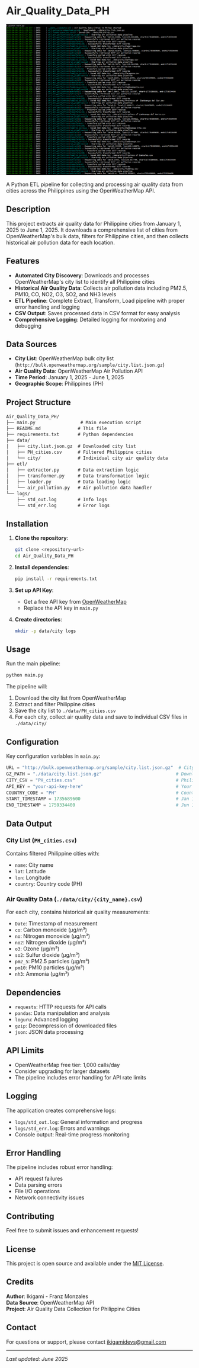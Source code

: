 # Air_Quality_Data_PH

![alt text](image.png)

A Python ETL pipeline for collecting and processing air quality data from cities across the Philippines using the OpenWeatherMap API.

## Description

This project extracts air quality data for Philippine cities from January 1, 2025 to June 1, 2025. It downloads a comprehensive list of cities from OpenWeatherMap's bulk data, filters for Philippine cities, and then collects historical air pollution data for each location.

## Features

- **Automated City Discovery**: Downloads and processes OpenWeatherMap's city list to identify all Philippine cities
- **Historical Air Quality Data**: Collects air pollution data including PM2.5, PM10, CO, NO2, O3, SO2, and NH3 levels
- **ETL Pipeline**: Complete Extract, Transform, Load pipeline with proper error handling and logging
- **CSV Output**: Saves processed data in CSV format for easy analysis
- **Comprehensive Logging**: Detailed logging for monitoring and debugging

## Data Sources

- **City List**: OpenWeatherMap bulk city list (`http://bulk.openweathermap.org/sample/city.list.json.gz`)
- **Air Quality Data**: OpenWeatherMap Air Pollution API
- **Time Period**: January 1, 2025 - June 1, 2025
- **Geographic Scope**: Philippines (PH)

## Project Structure

```
Air_Quality_Data_PH/
├── main.py                 # Main execution script
├── README.md              # This file
├── requirements.txt       # Python dependencies
├── data/
│   ├── city.list.json.gz  # Downloaded city list
│   ├── PH_cities.csv      # Filtered Philippine cities
│   └── city/              # Individual city air quality data
├── etl/
│   ├── extractor.py       # Data extraction logic
│   ├── transformer.py     # Data transformation logic
│   ├── loader.py          # Data loading logic
│   └── air_pollution.py   # Air pollution data handler
└── logs/
    ├── std_out.log        # Info logs
    └── std_err.log        # Error logs
```

## Installation

1. **Clone the repository**:

   ```bash
   git clone <repository-url>
   cd Air_Quality_Data_PH
   ```

2. **Install dependencies**:

   ```bash
   pip install -r requirements.txt
   ```

3. **Set up API Key**:

   - Get a free API key from [OpenWeatherMap](https://openweathermap.org/api)
   - Replace the API key in `main.py`

4. **Create directories**:
   ```bash
   mkdir -p data/city logs
   ```

## Usage

Run the main pipeline:

```bash
python main.py
```

The pipeline will:

1. Download the city list from OpenWeatherMap
2. Extract and filter Philippine cities
3. Save the city list to `./data/PH_cities.csv`
4. For each city, collect air quality data and save to individual CSV files in `./data/city/`

## Configuration

Key configuration variables in `main.py`:

```python
URL = "http://bulk.openweathermap.org/sample/city.list.json.gz"  # City list source
GZ_PATH = "./data/city.list.json.gz"                            # Download path
CITY_CSV = "PH_cities.csv"                                      # Philippine cities output
API_KEY = "your-api-key-here"                                   # Your OpenWeatherMap API key
COUNTRY_CODE = "PH"                                             # Country filter
START_TIMESTAMP = 1735689600                                    # Jan 1, 2025 (Unix timestamp)
END_TIMESTAMP = 1759334400                                      # Jun 1, 2025 (Unix timestamp)
```

## Data Output

### City List (`PH_cities.csv`)

Contains filtered Philippine cities with:

- `name`: City name
- `lat`: Latitude
- `lon`: Longitude
- `country`: Country code (PH)

### Air Quality Data (`./data/city/{city_name}.csv`)

For each city, contains historical air quality measurements:

- `Date`: Timestamp of measurement
- `co`: Carbon monoxide (μg/m³)
- `no`: Nitrogen monoxide (μg/m³)
- `no2`: Nitrogen dioxide (μg/m³)
- `o3`: Ozone (μg/m³)
- `so2`: Sulfur dioxide (μg/m³)
- `pm2_5`: PM2.5 particles (μg/m³)
- `pm10`: PM10 particles (μg/m³)
- `nh3`: Ammonia (μg/m³)

## Dependencies

- `requests`: HTTP requests for API calls
- `pandas`: Data manipulation and analysis
- `loguru`: Advanced logging
- `gzip`: Decompression of downloaded files
- `json`: JSON data processing

## API Limits

- OpenWeatherMap free tier: 1,000 calls/day
- Consider upgrading for larger datasets
- The pipeline includes error handling for API rate limits

## Logging

The application creates comprehensive logs:

- `logs/std_out.log`: General information and progress
- `logs/std_err.log`: Errors and warnings
- Console output: Real-time progress monitoring

## Error Handling

The pipeline includes robust error handling:

- API request failures
- Data parsing errors
- File I/O operations
- Network connectivity issues

## Contributing

Feel free to submit issues and enhancement requests!

## License

This project is open source and available under the [MIT License](LICENSE).

## Credits

**Author**: Ikigami - Franz Monzales  
**Data Source**: OpenWeatherMap API  
**Project**: Air Quality Data Collection for Philippine Cities

## Contact

For questions or support, please contact ikigamidevs@gmail.com

---

_Last updated: June 2025_
